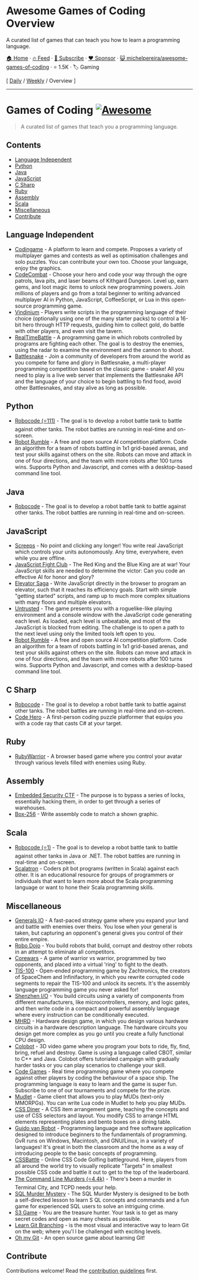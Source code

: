 # Awesome Games of Coding Overview

A curated list of games that can teach you how to learn a programming language.

[🏠 Home](/README.md) · [🔥 Feed](https://www.trackawesomelist.com/michelpereira/awesome-games-of-coding/rss.xml) · [📮 Subscribe](https://trackawesomelist.us17.list-manage.com/subscribe?u=d2f0117aa829c83a63ec63c2f&id=36a103854c) · [❤️  Sponsor](https://github.com/sponsors/theowenyoung) · [😺 michelpereira/awesome-games-of-coding](https://github.com/michelpereira/awesome-games-of-coding) · ⭐ 1.5K · 🏷️ Gaming

[ [Daily](/content/michelpereira/awesome-games-of-coding/README.md) / [Weekly](/content/michelpereira/awesome-games-of-coding/week/README.md) / Overview ]

---

# Games of Coding [![Awesome](https://awesome.re/badge.svg)](https://awesome.re)

> A curated list of games that teach you a programming language.

## Contents

*   [Language Independent](#language-independent)
*   [Python](#python)
*   [Java](#java)
*   [JavaScript](#javascript)
*   [C Sharp](#c-sharp)
*   [Ruby](#ruby)
*   [Assembly](#assembly)
*   [Scala](#scala)
*   [Miscellaneous](#miscellaneous)
*   [Contribute](#contribute)

## Language Independent

*   [Codingame](https://www.codingame.com/home) - A platform to learn and compete. Proposes a variety of multiplayer games and contests as well as optimisation challenges and solo puzzles. You can contribute your own too. Choose your language, enjoy the graphics.
*   [CodeCombat](https://codecombat.com) - Choose your hero and code your way through the ogre patrols, lava pits, and laser beams of Kithgard Dungeon. Level up, earn gems, and loot magic items to unlock new programming powers. Join millions of players and go from a total beginner to writing advanced multiplayer AI in Python, JavaScript, CoffeeScript, or Lua in this open-source programming game.
*   [Vindinium](https://www.codingame.com/multiplayer/bot-programming/vindinium) - Players write scripts in the programming language of their choice (optionally using one of the many starter packs) to control a 16-bit hero through HTTP requests, guiding him to collect gold, do battle with other players, and even visit the tavern.
*   [RealTimeBattle](http://realtimebattle.sourceforge.net) - A programming game in which robots controlled by programs are fighting each other. The goal is to destroy the enemies, using the radar to examine the environment and the cannon to shoot.
*   [Battlesnake](https://play.battlesnake.com) - Join a community of developers from around the world as you compete for fame and glory in Battlesnake, a multi-player programming competition based on the classic game - snake! All you need to play is a live web server that implements the Battlesnake API and the language of your choice to begin battling to find food, avoid other Battlesnakes, and stay alive as long as possible.

## Python

*   [Robocode (⭐111)](https://github.com/turkishviking/Python-Robocode) - The goal is to develop a robot battle tank to battle against other tanks. The robot battles are running in real-time and on-screen.
*   [Robot Rumble](https://robotrumble.org/) - A free and open source AI competition platform. Code an algorithm for a team of robots battling in 1x1 grid-based arenas, and test your skills against others on the site. Robots can move and attack in one of four directions, and the team with more robots after 100 turns wins. Supports Python and Javascript, and comes with a desktop-based command line tool.

## Java

*   [Robocode](https://robocode.sourceforge.io) - The goal is to develop a robot battle tank to battle against other tanks. The robot battles are running in real-time and on-screen.

## JavaScript

*   [Screeps](https://screeps.com) - No point and clicking any longer! You write real JavaScript which controls your units autonomously. Any time, everywhere, even while you are offline.
*   [JavaScript Fight Club](https://jsfight.club) - The Red King and the Blue King are at war! Your JavaScript skills are needed to determine the victor: Can you code an effective AI for honor and glory?
*   [Elevator Saga](http://play.elevatorsaga.com) - Write JavaScript directly in the browser to program an elevator, such that it reaches its efficiency goals. Start with simple "getting started" scripts, and ramp up to much more complex situations with many floors and multiple elevators.
*   [Untrusted](https://alexnisnevich.github.io/untrusted) - The game presents you with a roguelike-like playing environment and a console window with the JavaScript code generating each level. As loaded, each level is unbeatable, and most of the JavaScript is blocked from editing. The challenge is to open a path to the next level using only the limited tools left open to you.
*   [Robot Rumble](https://robotrumble.org/) - A free and open source AI competition platform. Code an algorithm for a team of robots battling in 1x1 grid-based arenas, and test your skills against others on the site. Robots can move and attack in one of four directions, and the team with more robots after 100 turns wins. Supports Python and Javascript, and comes with a desktop-based command line tool.

## C Sharp

*   [Robocode](http://robocode.sourceforge.io/robocode.dotnet) - The goal is to develop a robot battle tank to battle against other tanks. The robot battles are running in real-time and on-screen.
*   [Code Hero](http://www.codehero.org) - A first-person coding puzzle platformer that equips you with a code ray that casts C# at your target.

## Ruby

*   [RubyWarrior](https://www.bloc.io/ruby-warrior) - A browser based game where you control your avatar through various levels filled with enemies using Ruby.

## Assembly

*   [Embedded Security CTF](https://microcorruption.com) - The purpose is to bypass a series of locks, essentially hacking them, in order to get through a series of warehouses.
*   [Box-256](http://box-256.com) - Write assembly code to match a shown graphic.

## Scala

*   [Robocode (⭐1)](https://github.com/d6y/scala-robot-dev) - The goal is to develop a robot battle tank to battle against other tanks in Java or .NET. The robot battles are running in real-time and on-screen.
*   [Scalatron](http://scalatron.github.io) - Coders pit bot programs (written in Scala) against each other. It is an educational resource for groups of programmers or individuals that want to learn more about the Scala programming language or want to hone their Scala programming skills.

## Miscellaneous

*   [Generals IO](http://generals.io) - A fast-paced strategy game where you expand your land and battle with enemies over theirs. You lose when your general is taken, but capturing an opponent's general gives you control of their entire empire.
*   [Robo Dojo](http://robodojo.club) - You build robots that build, corrupt and destroy other robots in an attempt to eliminate all competitors.
*   [Corewars](http://www.corewars.org) - A game of warrior vs warrior, programmed by two opponents, and placed into a virtual 'ring' to fight to the death.
*   [TIS-100](http://www.zachtronics.com/tis-100) - Open-ended programming game by Zachtronics, the creators of SpaceChem and Infinifactory, in which you rewrite corrupted code segments to repair the TIS-100 and unlock its secrets. It's the assembly language programming game you never asked for!
*   [Shenzhen I/O](http://www.zachtronics.com/shenzhen-io) - You build circuits using a variety of components from different manufacturers, like microcontrollers, memory, and logic gates, and then write code in a compact and powerful assembly language where every instruction can be conditionally executed.
*   [MHRD](http://store.steampowered.com/app/576030) - Hardware design game, in which you design various hardware circuits in a hardware description language. The hardware circuits you design get more complex as you go until you create a fully functional CPU design.
*   [Colobot](https://colobot.info) - 3D video game where you program your bots to ride, fly, find, bring, refuel and destroy. Game is using a language called CBOT, similar to C++ and Java. Colobot offers tutorialed campaign with gradually harder tasks or you can play scenarios to challenge your skill.
*   [Code Games](http://codegames.io/en) - Real time programming game where you compete against other players by coding the behaviour of a space ship. The programming language is easy to learn and the game is super fun. Subscribe to one of our tournaments and compete for the prize.
*   [Mudlet](http://www.mudlet.org) - Game client that allows you to play MUDs (text-only MMORPGs). You can write Lua code in Mudlet to help you play MUDs.
*   [CSS Diner](http://flukeout.github.io) - A CSS item arrangement game, teaching the concepts and use of CSS selectors and layout. You modify CSS to arrange HTML elements representing plates and bento boxes on a dining table.
*   [Guido van Robot](http://gvr.sourceforge.net) - Programming language and free software application designed to introduce beginners to the fundamentals of programming. GvR runs on Windows, Macintosh, and GNU/Linux, in a variety of languages! It's great in both the classroom and the home as a way of introducing people to the basic concepts of programming.
*   [CSSBattle](https://cssbattle.dev) -  Online CSS Code Golfing battleground. Here, players from all around the world try to visually replicate "Targets" in smallest possible CSS code and battle it out to get to the top of the leaderboard.
*   [The Command Line Murders (⭐4.4k)](https://github.com/veltman/clmystery) - There's been a murder in Terminal City, and TCPD needs your help.
*   [SQL Murder Mystery](https://mystery.knightlab.com/) - The SQL Murder Mystery is designed to be both a self-directed lesson to learn S
    QL concepts and commands and a fun game for experienced SQL users to solve an intriguing crime.
*   [S3 Game](http://s3game-level1.s3-website.us-east-2.amazonaws.com/) - You are the treasure hunter. Your task is to get as many secret
    codes and open as many chests as possible.
*   [Learn Git Branching](https://learngitbranching.js.org/) - is the most visual and interactive way to learn Git on the web; where you'l
    l be challenged with exciting levels.
*   [Oh my Git](https://ohmygit.org/) - An open source game about learning Git!

## Contribute

Contributions welcome! Read the [contribution guidelines](https://github.com/michelpereira/awesome-games-of-coding/blob/main/readme.md/contributing.md) first.

